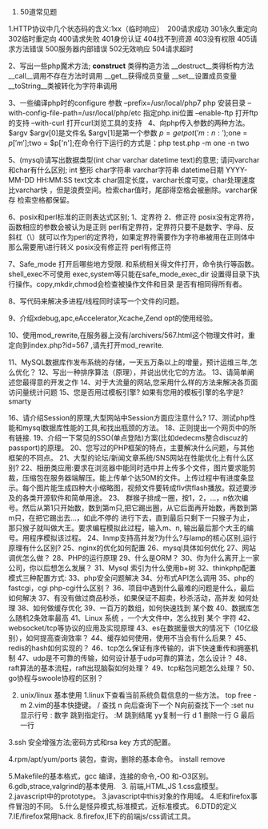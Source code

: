 1. 50道常见题

1.HTTP协议中几个状态码的含义:1xx（临时响应） 
200请求成功
301永久重定向
302临时重定向
400请求失败
401身份认证
404找不到资源
403没有权限
405请求方法错误
500服务器内部错误
502无效响应
504请求超时


2、写出一些php魔术方法;
__construct__ 类得构造方法
__destruct__类得析构方法
__call__调用不存在方法时调用
__get__获得成员变量
__set__设置成员变量
__toString__类被转化为字符串调用

3、一些编译php时的configure 参数
–prefix=/usr/local/php7                          php 安装目录
–with-config-file-path=/usr/local/php/etc      指定php.ini位置
–enable-ftp                                     打开ftp的支持
–with-curl                                  打开curl浏览工具的支持
 
4、向php传入参数的两种方法。
$argv $argv[0]是文件名 $argv[1]是第一个参数
$p = getpot('m:n:');$one = $p['m'];$two = $p['n'];在命令行下运行的方式是：php test.php -m one -n two

5、(mysql)请写出数据类型(int char varchar datetime text)的意思; 请问varchar和char有什么区别;
int 整形 char字符串 varchar字符串 datetime日期 YYYY-MM-DD HH:MM:SS text文本
char固定长度，varchar长度可变。char处理速度比varchar快 ，但是浪费空间。检索char值时，尾部得空格会被删除。varchar保存
检索空格都保留。


6、posix和perl标准的正则表达式区别;
1、定界符
2、修正符
posix没有定界符，函数相应的参数会被认为是正则
perl有定界符，定界符只要不是数字、字母、反斜杠（\）就可以作为perl的定界符，如果定界符需要作为字符串被用在正则体中那么需要用\进行转义
posix没有修正符
perl有修正符

7、Safe_mode 打开后哪些地方受限.
和系统相关得文件打开，命令执行等函数。
shell_exec不可使用 exec,system等只能在safe_mode_exec_dir 设置得目录下执行操作。copy,mkdir,chmod会检查被操作文件和目录
是否有相同得所有者。

8、写代码来解决多进程/线程同时读写一个文件的问题。 

<?php
	function T_write($filename, $string) {
		$fp = fopen($filename, 'a');  // 追加方式打开
		if (flock($fp, LOCK_EX)) {   // 加写锁：独占锁
			fputs($fp, $string);   // 写文件
			flock($fp, LOCK_UN);   // 解锁
		}
		fclose($fp);
	}
?>


<?php
	function T_read($filename, $length) {
		$fp = fopen($filename, 'r');        // 只读方式打开
		if (flock($fp, LOCK_SH)) {          // 加读锁：共享锁
			$result = fgets($fp, $length);  // 读取文件一行或length字节长度
			flock($fp, LOCK_UN);  //解锁
		}
		fclose($fp);
		return $result;
	}
?>



9、介绍xdebug,apc,eAccelerator,Xcache,Zend opt的使用经验。

10、使用mod_rewrite,在服务器上没有/archivers/567.html这个物理文件时，重定向到index.php?id=567 ,请先打开mod_rewrite.

11、MySQL数据库作发布系统的存储，一天五万条以上的增量，预计运维三年,怎么优化？
12、写出一种排序算法（原理），并说出优化它的方法。
13、请简单阐述您最得意的开发之作
14、对于大流量的网站,您采用什么样的方法来解决各页面访问量统计问题
15、您是否用过模板引擎? 如果有您用的模板引擎的名字是?
smarty

16、请介绍Session的原理,大型网站中Session方面应注意什么?
17、测试php性能和mysql数据库性能的工具,和找出瓶颈的方法。
18、正则提出一个网页中的所有链接.
19、介绍一下常见的SSO(单点登陆)方案(比如dedecms整合discuz的passport)的原理。
20、您写过的PHP框架的特点，主要解决什么问题，与其他框架的不同点。
21、大型的论坛/新闻文章系统/SNS网站在性能优化上有什么区别?
22、相册类应用:要求在浏览器中能同时选中并上传多个文件，图片要求能剪裁，压缩包在服务器端解压。能上传单个达50M的文件。上传过程中有进度条显示。每个图片能生成四种大小缩略图，视频文件要转成flv供flash播放。叙述要涉及的各类开源软件和简单用途。
23、 群猴子排成一圈，按1，2，…，n依次编号。然后从第1只开始数，数到第m只,把它踢出圈，从它后面再开始数，再数到第m只，在把它踢出去…，如此不停的 进行下去，直到最后只剩下一只猴子为止，那只猴子就叫做大王。要求编程模拟此过程，输入m、n, 输出最后那个大王的编号。用程序模拟该过程。
24、Inmp支持高并发?为什么?与lamp的核心区别,运行原理有什么区别?
25、nginx的优化如何配置
26、mysql具体如何优化
27、网站调优怎么做？
28、PHP的运行原理
29、什么是ORM？
30、你为什么离开上一家公司，你以后想怎么发展？
31、Mysql 索引为什么使用b+树
32、thinkphp配置模式三种配置方式:
33、php安全问题解决
34、分布式API怎么调用
35、php的fastcgi，cgi php-cgi什么区别？
36、项目中遇到什么最难的问题是什么，最后如何解决
37、有没有做过商品秒杀，如果保证不超卖，秒杀活动，高并发 如何处理
38、如何做缓存优化
39、一百万的数组，如何快速找到 某个数
40、数据库怎么随机2条效率最高
41、Linux 系统 ，一个大文件中，怎么找到 某个 字符
42、websocket/tcp等协议的应用及实现原理
43、es在数据量很大的情况下（10亿级别），如何提高查询效率？
44、缓存如何使用，使用不当会有什么后果？
45、redis的hash如何实现的？
46、tcp怎么保证有序传输的，讲下快速重传和拥塞机制
47、udp是不可靠的传输，如何设计基于udp可靠的算法，怎么设计？
48、raft算法的基本流程，raft出现脑裂如何处理？
49、tcp粘包问题怎么处理？
50、go协程与swoole协程的区别？

2. unix/linux 基本使用
1.linux下查看当前系统负载信息的一些方法。
top free -m
2.vim的基本快捷键。
/ 查找 n 向后查询下一个 N向前查找下一个
:set nu 显示行号
: 数字 跳到指定行。
:M 跳到结尾
yy复制一行
d 1 删除一行
G 最后一行

3.ssh 安全增强方法;密码方式和rsa key 方式的配置。

4.rpm/apt/yum/ports 装包，查询，删除的基本命令。
install remove

5.Makefile的基本格式，gcc 编译，连接的命令,-O0 和-O3区别。
6.gdb,strace,valgrind的基本使用.
 
3. 前端,HTML,JS
1.css盒模型。
2.javascript中的prototype。
3.javascript中this对象的作用域。
4.IE和firefox事件冒泡的不同。
5.什么是怪异模式,标准模式，近标准模式。
6.DTD的定义
7.IE/firefox常用hack.
8.firefox,IE下的前端js/css调试工具。


